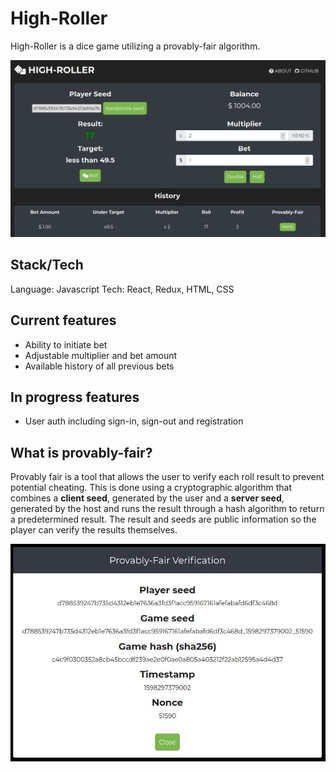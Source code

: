 # High-Roller

High-Roller is a dice game utilizing a provably-fair algorithm.

![High-Roller main page](/images/HighRoller1.JPG)

## Stack/Tech

Language: Javascript
Tech: React, Redux, HTML, CSS

## Current features

- Ability to initiate bet
- Adjustable multiplier and bet amount
- Available history of all previous bets

## In progress features

- User auth including sign-in, sign-out and registration

## What is provably-fair?

Provably fair is a tool that allows the user to verify each roll result to prevent potential cheating. 
This is done using a cryptographic algorithm that combines a **client seed**, generated by the user and a **server seed**, generated by the host and runs the result through a hash algorithm to return a predetermined result. The result and seeds are public information so the player can verify the results themselves.

![Provably-fair verification](/images/HighRoller2.JPG)
